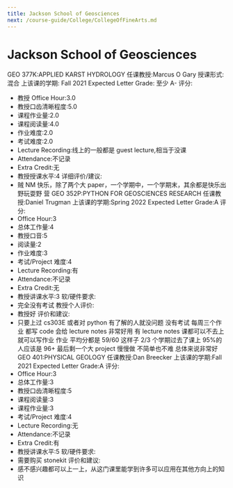 ```yaml
---
title: Jackson School of Geosciences
next: /course-guide/College/CollegeOfFineArts.md
---
```


# Jackson School of Geosciences

GEO 377K:APPLIED KARST HYDROLOGY
任课教授:Marcus O Gary 授课形式:混合
上该课的学期: Fall 2021 Expected Letter Grade: 至少 A-
评分:

- 教授 Office Hour:3.0
- 教授口齿清晰程度:5.0
- 课程作业量:2.0
- 课程阅读量:4.0
- 作业难度:2.0
- 考试难度:2.0
- Lecture Recording:线上的一般都是 guest lecture,相当于没课
- Attendance:不记录
- Extra Credit:无
- 教授授课水平:4
  详细评价/建议:
- 贼 NM 快乐，除了两个大 paper，一个学期中，一个学期末，其余都是快乐出野玩耍野
  营
  GEO 352P:PYTHON FOR GEOSCIENCES RESEARCH
  任课教授:Daniel Trugman 上该课的学期:Spring 2022 Expected Letter Grade:A
  评分:
- Office Hour:3
- 总体工作量:4
- 教授口音:5
- 阅读量:2
- 作业难度:3
- 考试/Project 难度:4
- Lecture Recording:有
- Attendance:不记录
- Extra Credit:无
- 教授讲课水平:3
  软/硬件要求:
- 完全没有考试
  教授个人评价:
- 教授好
  评价和建议:
- 只要上过 cs303E 或者对 python 有了解的人就没问题 没有考试 每周三个作业 都写
  code 会给 lecture notes 非常好用 有 lecture notes 课都可以不去上就可以写作业 作业 平均分都是 59/60 这样子 2/3 个学期过去了课上 95%的人应该是 96+ 最后剩一个大 project 慢慢做 不简单也不难 总体来说非常好
  GEO 401:PHYSICAL GEOLOGY
  任课教授:Dan Breecker 上该课的学期:Fall 2021 Expected Letter Grade:A
  评分:
- Office Hour:3
- 总体工作量:3
- 教授口齿清晰程度:5
- 课程阅读量:3
- 课程作业量:3
- 考试/Project 难度:4
- Lecture Recording:无
- Attendance:不记录
- Extra Credit:有
- 教授讲课水平:5
  软/硬件要求:
- 需要购买 stonekit
  评价和建议:
- 感不感兴趣都可以上一上，从这门课里能学到许多可以应用在其他方向上的知识
